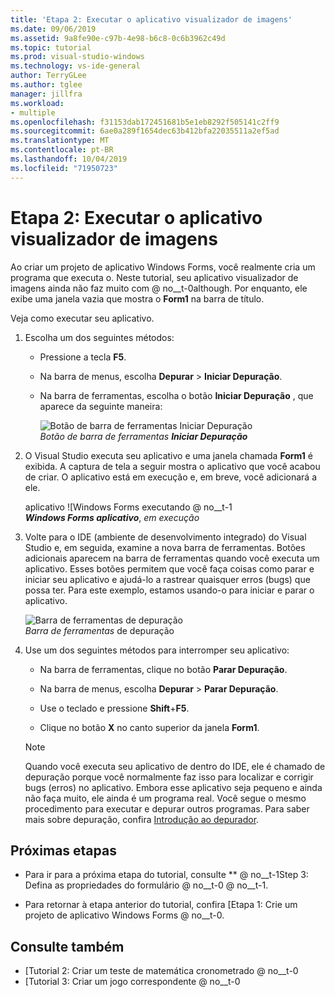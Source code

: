 ```yaml
---
title: 'Etapa 2: Executar o aplicativo visualizador de imagens'
ms.date: 09/06/2019
ms.assetid: 9a8fe90e-c97b-4e98-b6c8-0c6b3962c49d
ms.topic: tutorial
ms.prod: visual-studio-windows
ms.technology: vs-ide-general
author: TerryGLee
ms.author: tglee
manager: jillfra
ms.workload:
- multiple
ms.openlocfilehash: f31153dab172451681b5e1eb8292f505141c2ff9
ms.sourcegitcommit: 6ae0a289f1654dec63b412bfa22035511a2ef5ad
ms.translationtype: MT
ms.contentlocale: pt-BR
ms.lasthandoff: 10/04/2019
ms.locfileid: "71950723"
---
```

# <a name="step-2-run-your-picture-viewer-app"></a>Etapa 2: Executar o aplicativo visualizador de imagens

Ao criar um projeto de aplicativo Windows Forms, você realmente cria um programa que executa o. Neste tutorial, seu aplicativo visualizador de imagens ainda não faz muito com @ no__t-0although. Por enquanto, ele exibe uma janela vazia que mostra o **Form1** na barra de título.

Veja como executar seu aplicativo. 

1. Escolha um dos seguintes métodos:

    - Pressione a tecla **F5**.

    - Na barra de menus, escolha **Depurar** > **Iniciar Depuração**.

    - Na barra de ferramentas, escolha o botão **Iniciar Depuração** , que aparece da seguinte maneira:

      ![Botão de barra de ferramentas Iniciar Depuração](../ide/media/express_icondebug.png)<br>
      *Botão de barra de ferramentas* ***Iniciar Depuração***

1. O Visual Studio executa seu aplicativo e uma janela chamada **Form1** é exibida. A captura de tela a seguir mostra o aplicativo que você acabou de criar. O aplicativo está em execução e, em breve, você adicionará a ele.

     aplicativo ![Windows Forms executando @ no__t-1<br>
***Windows Forms aplicativo***, *em execução*

1. Volte para o IDE (ambiente de desenvolvimento integrado) do Visual Studio e, em seguida, examine a nova barra de ferramentas. Botões adicionais aparecem na barra de ferramentas quando você executa um aplicativo. Esses botões permitem que você faça coisas como parar e iniciar seu aplicativo e ajudá-lo a rastrear quaisquer erros (bugs) que possa ter. Para este exemplo, estamos usando-o para iniciar e parar o aplicativo.

     ![Barra de ferramentas de depuração](../ide/media/express_debugtoolbar.png)<br>
*Barra de ferramentas* de depuração

1. Use um dos seguintes métodos para interromper seu aplicativo:

    - Na barra de ferramentas, clique no botão **Parar Depuração**.

    - Na barra de menus, escolha **Depurar** > **Parar Depuração**.

    - Use o teclado e pressione **Shift**+**F5**.

    - Clique no botão **X** no canto superior da janela **Form1**.

    > [!NOTE]
    > Quando você executa seu aplicativo de dentro do IDE, ele é chamado de depuração porque você normalmente faz isso para localizar e corrigir bugs (erros) no aplicativo. Embora esse aplicativo seja pequeno e ainda não faça muito, ele ainda é um programa real. Você segue o mesmo procedimento para executar e depurar outros programas. Para saber mais sobre depuração, confira [Introdução ao depurador](../debugger/debugger-feature-tour.md).

## <a name="next-steps"></a>Próximas etapas

* Para ir para a próxima etapa do tutorial, consulte ** @ no__t-1Step 3: Defina as propriedades do formulário @ no__t-0 @ no__t-1.

* Para retornar à etapa anterior do tutorial, confira [Etapa 1: Crie um projeto de aplicativo Windows Forms @ no__t-0.

## <a name="see-also"></a>Consulte também

* [Tutorial 2: Criar um teste de matemática cronometrado @ no__t-0
* [Tutorial 3: Criar um jogo correspondente @ no__t-0
